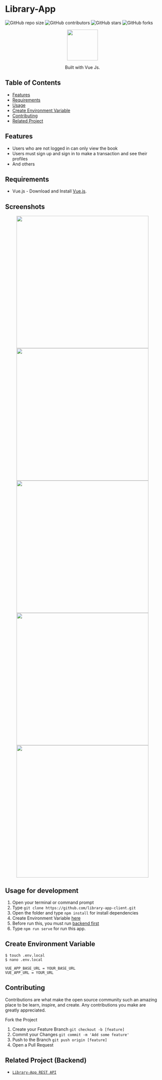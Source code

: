 # Library-App

![GitHub repo size](https://img.shields.io/github/repo-size/algol007/library-app-client)
![GitHub contributors](https://img.shields.io/github/contributors/algol007/library-app-client)
![GitHub stars](https://img.shields.io/github/stars/algol007/library-app-client?style=social)
![GitHub forks](https://img.shields.io/github/forks/algol007/library-app-client?style=social)

<p align="center">
  <img height="100" src="https://vuejs.org/images/logo.png">
</p>
<p align="center">
  Built with Vue Js.
</p>

## Table of Contents

- [Features](#features)
- [Requirements](#requirements)
- [Usage](#usage-for-development)
- [Create Environment Variable](#create-environment-variable)
- [Contributing](#contributing)
- [Related Project](#related-project-backend)

## Features

- Users who are not logged in can only view the book
- Users must sign up and sign in to make a transaction and see their profiles
- And others

## Requirements

- Vue.js - Download and Install [Vue.js](https://vuejs.org/).

## Screenshots

<p align='center'>
  <span>
      <image width="430" src='https://github.com/algol007/library-app-client/blob/master/src/assets/library/register.png' />
      <image width="430" src='https://github.com/algol007/library-app-client/blob/master/src/assets/library/login.png' />
      <image width="430" src='https://github.com/algol007/library-app-client/blob/master/src/assets/library/home.png' />
      <image width="430" src='https://github.com/algol007/library-app-client/blob/master/src/assets/library/detail.png' />
      <image width="430" src='https://github.com/algol007/library-app-client/blob/master/src/assets/library/history.png' />
</p>

## Usage for development

1. Open your terminal or command prompt
2. Type `git clone https://github.com/library-app-client.git`
3. Open the folder and type `npm install` for install dependencies
4. Create Environment Variable [here](#create-environment-variable)
5. Before run this, you must run [backend first](#related-project-backend)
6. Type `npm run serve` for run this app.

## Create Environment Variable

```
$ touch .env.local
$ nano .env.local
```

```
VUE_APP_BASE_URL = YOUR_BASE_URL
VUE_APP_URL = YOUR_URL
```

## Contributing

Contributions are what make the open source community such an amazing place to be learn, inspire, and create. Any contributions you make are greatly appreciated.

Fork the Project
1. Create your Feature Branch  ```git checkout -b [feature]```
2. Commit your Changes ```git commit -m 'Add some feature'```
3. Push to the Branch ```git push origin [feature]```
4. Open a Pull Request


## Related Project (Backend)

* [`Library-App REST API`](https://github.com/algol007/library-app-client.git)
